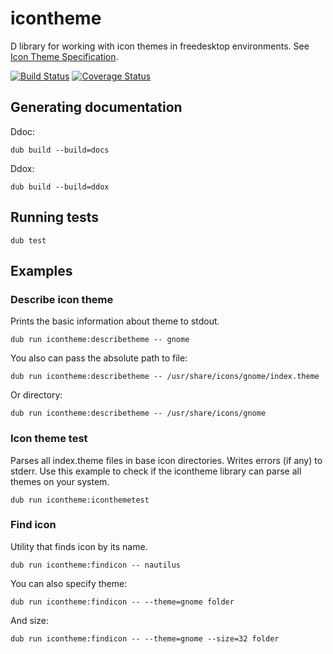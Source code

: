 # icontheme

D library for working with icon themes in freedesktop environments. See [Icon Theme Specification](http://standards.freedesktop.org/icon-theme-spec/icon-theme-spec-latest.html).

[![Build Status](https://travis-ci.org/MyLittleRobo/icontheme.svg?branch=master)](https://travis-ci.org/MyLittleRobo/icontheme) [![Coverage Status](https://coveralls.io/repos/MyLittleRobo/icontheme/badge.svg?branch=master&service=github)](https://coveralls.io/github/MyLittleRobo/icontheme?branch=master)

## Generating documentation

Ddoc:

    dub build --build=docs

Ddox:

    dub build --build=ddox

## Running tests

    dub test

## Examples

### Describe icon theme

Prints the basic information about theme to stdout.

    dub run icontheme:describetheme -- gnome

You also can pass the absolute path to file:

    dub run icontheme:describetheme -- /usr/share/icons/gnome/index.theme

Or directory:

    dub run icontheme:describetheme -- /usr/share/icons/gnome

### Icon theme test

Parses all index.theme files in base icon directories. Writes errors (if any) to stderr.
Use this example to check if the icontheme library can parse all themes on your system.

    dub run icontheme:iconthemetest

### Find icon

Utility that finds icon by its name.

    dub run icontheme:findicon -- nautilus

You can also specify theme:

    dub run icontheme:findicon -- --theme=gnome folder

And size:

    dub run icontheme:findicon -- --theme=gnome --size=32 folder


